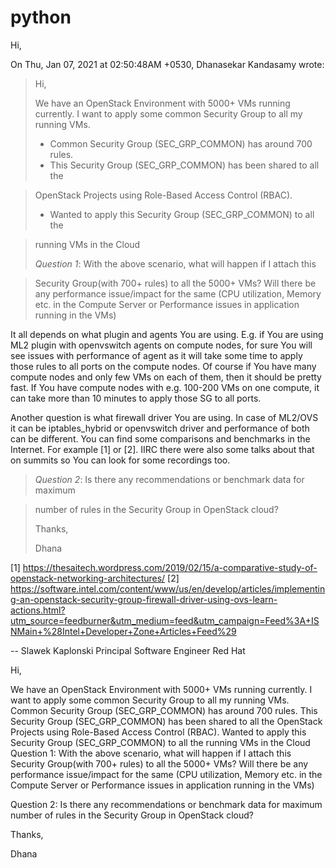 python
======
Hi,


On Thu, Jan 07, 2021 at 02:50:48AM +0530, Dhanasekar Kandasamy wrote:
> Hi,
>
> We have an OpenStack Environment with 5000+ VMs running currently. I want
> to apply some common Security Group to all my running VMs.
>
>    - Common Security Group (SEC_GRP_COMMON) has around 700 rules.
>    - This Security Group (SEC_GRP_COMMON) has been shared to all the

>    OpenStack Projects using Role-Based Access Control (RBAC).
>    - Wanted to apply this Security Group (SEC_GRP_COMMON) to all the

>    running VMs in the Cloud
>
> *Question 1*: With the above scenario, what will happen if I attach this

> Security Group(with 700+ rules) to all the 5000+ VMs? Will there be any
> performance issue/impact for the same (CPU utilization, Memory etc. in the
> Compute Server or Performance issues in application running in the VMs)

It all depends on what plugin and agents You are using. E.g. if You are using
ML2 plugin with openvswitch agents on compute nodes, for sure You will see
issues with performance of agent as it will take some time to apply those rules
to all ports on the compute nodes.
Of course if You have many compute nodes and only few VMs on each of them, then
it should be pretty fast. If You have compute nodes with e.g. 100-200 VMs on one
compute, it can take more than 10 minutes to apply those SG to all ports.

Another question is what firewall driver You are using. In case of ML2/OVS it
can be iptables_hybrid or openvswitch driver and performance of both can be
different.
You can find some comparisons and benchmarks in the Internet. For example [1] or
[2].
IIRC there were also some talks about that on summits so You can look for some
recordings too.

>
> *Question 2*: Is there any recommendations or benchmark data for maximum

> number of rules in the Security Group in OpenStack cloud?
>
>
> Thanks,
>
> Dhana

[1] https://thesaitech.wordpress.com/2019/02/15/a-comparative-study-of-openstack-networking-architectures/
[2] https://software.intel.com/content/www/us/en/develop/articles/implementing-an-openstack-security-group-firewall-driver-using-ovs-learn-actions.html?utm_source=feedburner&utm_medium=feed&utm_campaign=Feed%3A+ISNMain+%28Intel+Developer+Zone+Articles+Feed%29


--
Slawek Kaplonski
Principal Software Engineer
Red Hat

Hi,

We have an OpenStack Environment with 5000+ VMs running currently. I want to apply some common Security Group to all my running VMs.
Common Security Group (SEC_GRP_COMMON) has around 700 rules.
This Security Group (SEC_GRP_COMMON) has been shared to all the OpenStack Projects using Role-Based Access Control (RBAC).
Wanted to apply this Security Group (SEC_GRP_COMMON) to all the running VMs in the Cloud
Question 1: With the above scenario, what will happen if I attach this Security Group(with 700+ rules) to all the 5000+ VMs? Will there be any performance issue/impact for the same (CPU utilization, Memory etc. in the Compute Server or Performance issues in application running in the VMs)

Question 2: Is there any recommendations or benchmark data for maximum number of rules in the Security Group in OpenStack cloud?



Thanks,

Dhana

